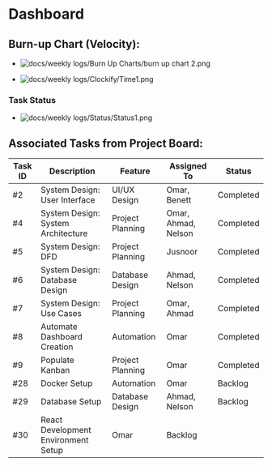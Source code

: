 # Dashboard

## Burn-up Chart (Velocity):
- ![docs/weekly logs/Burn Up Charts/burn up chart 2.png](/weekly_logs/BurnUpCharts/BurnUpChart2.png)


- ![docs/weekly logs/Clockify/Time1.png](/weekly_logs/Clockify/Time1.png)

### Task Status

- ![docs/weekly logs/Status/Status1.png](/weekly_logs/Status/Status1.png)


## Associated Tasks from Project Board:
| Task ID | Description | Feature | Assigned To | Status |
|---------|-------------|---------|-------------|--------|
| #2 | System Design: User Interface | UI/UX Design | Omar, Benett | Completed |
| #4 | System Design: System Architecture | Project Planning | Omar, Ahmad, Nelson | Completed |
| #5 | System Design: DFD | Project Planning | Jusnoor | Completed |
| #6 | System Design: Database Design | Database Design | Ahmad, Nelson | Completed |
| #7 | System Design: Use Cases | Project Planning | Omar, Ahmad | Completed |
| #8 | Automate Dashboard Creation | Automation | Omar | Completed |
| #9 | Populate Kanban | Project Planning | Omar | Completed |
| #28 | Docker Setup | Automation | Omar | Backlog |
| #29 | Database Setup | Database Design | Ahmad, Nelson | Backlog |
| #30 | React Development Environment Setup | Omar | Backlog |
